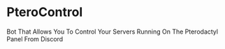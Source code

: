# PteroControl
Bot That Allows You To Control Your Servers Running On The Pterodactyl Panel From Discord
